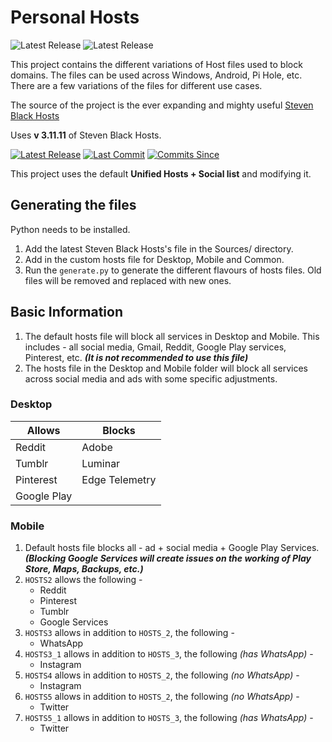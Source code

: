 ﻿# Personal Hosts
![Latest Release](https://img.shields.io/badge/Latest%20Release-0.6-blue?style=for-the-badge) ![Latest Release](https://img.shields.io/badge/Last%20Update-1st%20September%2C%202022-yellowgreen?style=for-the-badge)


This project contains the different variations of Host files used to block domains. The files can be used across Windows, Android, Pi Hole, etc. There are a few variations of the files for different use cases.

The source of the project is the ever expanding and mighty useful [Steven Black Hosts](https://github.com/StevenBlack/hosts)

Uses **v 3.11.11** of Steven Black Hosts.

[![Latest Release](https://img.shields.io/github/release/StevenBlack/hosts.svg?style=flat-square)](https://github.com/StevenBlack/hosts/releases) [![Last Commit](https://img.shields.io/github/last-commit/StevenBlack/hosts.svg?style=flat-square)](https://github.com/StevenBlack/hosts/commits/master) [![Commits Since](https://img.shields.io/github/commits-since/StevenBlack/hosts/latest.svg?style=flat-square)](https://github.com/StevenBlack/hosts/commits/master)

This project uses the default **Unified Hosts + Social list** and modifying it.

## Generating the files
Python needs to be installed. 
1. Add the latest Steven Black Hosts\'s file in the Sources/ directory.
2. Add in the custom hosts file for Desktop, Mobile and Common.
3. Run the `generate.py` to generate the different flavours of hosts files. Old files will be removed and replaced with new ones.

## Basic Information

1. The default hosts file will block all services in Desktop and Mobile. This includes - all social media, Gmail, Reddit, Google Play services, Pinterest, etc. 
***(It is not recommended to use this file)***
2. The hosts file in the Desktop and Mobile folder will block all services across social media and ads with some specific adjustments.

### Desktop
| **Allows**  | **Blocks**     |
|-------------|----------------|
| Reddit      | Adobe          |
| Tumblr      | Luminar        |
| Pinterest   | Edge Telemetry |
| Google Play |                |

### Mobile
1. Default hosts file blocks all - ad + social media + Google Play Services. 
***(Blocking Google Services will create issues on the working of Play Store, Maps, Backups, etc.)***
2. `HOSTS2` allows the following - 
	* Reddit
	* Pinterest
	* Tumblr
	* Google Services
3. `HOSTS3` allows in addition to `HOSTS_2`, the following - 
	* WhatsApp
4. `HOSTS3_1` allows in addition to `HOSTS_3`, the following *(has WhatsApp)* - 
	* Instagram
5. `HOSTS4` allows in addition to `HOSTS_2`, the following *(no WhatsApp)* - 
	* Instagram
6. `HOSTS5` allows in addition to `HOSTS_2`, the following *(no WhatsApp)* - 
	* Twitter
7. `HOSTS5_1` allows in addition to `HOSTS_3`, the following *(has WhatsApp)* - 
	* Twitter

